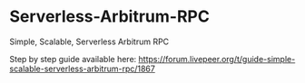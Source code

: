 # Serverless-Arbitrum-RPC
Simple, Scalable, Serverless Arbitrum RPC

Step by step guide available here:
https://forum.livepeer.org/t/guide-simple-scalable-serverless-arbitrum-rpc/1867
